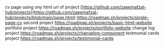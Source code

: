 cv page using ony html 
url of project 
[https://github.com/zaeemafzal-hub/projects](https://github.com/zaeemafzal-hub/projects/blob/main/page.html)
https://roadmap.sh/projects/single-page-cv
second project
https://roadmap.sh/projects/basic-html-website
portfolio project
https://roadmap.sh/projects/portfolio-website
change log project
https://roadmap.sh/projects/changelog-component
testmonial cards project 
https://roadmap.sh/projects/testimonial-cards
